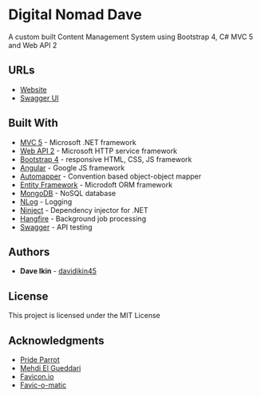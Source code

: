 # Digital Nomad Dave

A custom built Content Management System using Bootstrap 4, C# MVC 5 and Web API 2

## URLs
* [Website](http://www.digitalnomaddave.com)
* [Swagger UI](http://www.digitalnomaddave.com/swagger)

## Built With

* [MVC 5](https://www.asp.net/mvc) - Microsoft .NET framework
* [Web API 2](https://www.asp.net/web-api) - Microsoft HTTP service framework
* [Bootstrap 4](https://v4-alpha.getbootstrap.com/) - responsive HTML, CSS, JS framework
* [Angular](https://angular.io/) - Google JS framework
* [Automapper](http://automapper.org/) - Convention based object-object mapper
* [Entity Framework](https://msdn.microsoft.com/en-us/library/aa937723(v=vs.113).aspx) - Microdoft ORM framework
* [MongoDB](https://www.mongodb.com) - NoSQL database
* [NLog](http://nlog-project.org/) - Logging
* [Ninject](http://www.ninject.org/) - Dependency injector for .NET
* [Hangfire](https://rometools.github.io/rome/) - Background job processing
* [Swagger](https://swagger.io/) - API testing

## Authors

* **Dave Ikin** - [davidikin45](https://github.com/davidikin45)

## License

This project is licensed under the MIT License

## Acknowledgments

* [Pride Parrot](http://www.prideparrot.com)
* [Mehdi El Gueddari](http://mehdi.me/ambient-dbcontext-in-ef6/)
* [Favicon.io](https://favicon.io/)
* [Favic-o-matic](http://www.favicomatic.com/)
